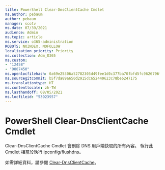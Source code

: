 ```yaml
---
title: PowerShell Clear-DnsClientCache Cmdlet
ms.author: pebaum
author: pebaum
manager: scotv
ms.date: 07/30/2021
audience: Admin
ms.topic: article
ms.service: o365-administration
ROBOTS: NOINDEX, NOFOLLOW
localization_priority: Priority
ms.collection: Adm_O365
ms.custom:
- "12458"
- "9007450"
ms.openlocfilehash: 0a69e25306a52782305d49fee1d0c377ba70fbfd5fc9626796f4700e776f2c37
ms.sourcegitcommit: b5f7da89a650d2915dc652449623c78be6247175
ms.translationtype: HT
ms.contentlocale: zh-TW
ms.lasthandoff: 08/05/2021
ms.locfileid: "53923957"
---
```

# <a name="powershell-clear-dnsclientcache-cmdlet"></a>PowerShell Clear-DnsClientCache Cmdlet

Clear-DnsClientCache Cmdlet 會刪除 DNS 用戶端快取的所有內容。 執行此 Cmdlet 相當於執行 ipconfig/flushdns。

如需詳細資料，請參閱 [Clear-DnsClientCache](/powershell/module/dnsclient/clear-dnsclientcache?view=windowsserver2019-ps)。